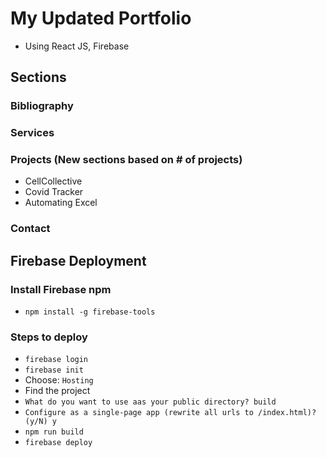 # My Updated Portfolio
- Using React JS, Firebase
## Sections
### Bibliography
### Services
### Projects (New sections based on # of projects)
- CellCollective
- Covid Tracker
- Automating Excel

### Contact

## Firebase Deployment
### Install Firebase npm
- ```npm install -g firebase-tools```
### Steps to deploy
- ```firebase login```
- ```firebase init``` 
- Choose: ```Hosting```
- Find the project
- ```What do you want to use aas your public directory? build```
- ```Configure as a single-page app (rewrite all urls to /index.html)? (y/N) y```
- ```npm run build```
- ```firebase deploy```